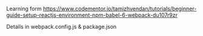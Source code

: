 Learning form https://www.codementor.io/tamizhvendan/tutorials/beginner-guide-setup-reactjs-environment-npm-babel-6-webpack-du107r9zr

Details in webpack.config.js & package.json

